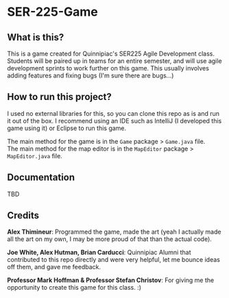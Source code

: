 # SER-225-Game

## What is this?
This is a game created for Quinnipiac's SER225 Agile Development class.
Students will be paired up in teams for an entire semester, and will use agile development sprints to work further on this game.
This usually involves adding features and fixing bugs (I'm sure there are bugs...)

## How to run this project?
I used no external libraries for this, so you can clone this repo as is and run it out of the box.
I recommend using an IDE such as IntelliJ (I developed this game using it) or Eclipse to run this game.

The main method for the game is in the `Game` package > `Game.java` file.<br>
The main method for the map editor is in the `MapEditor` package > `MapEditor.java` file.

## Documentation
TBD

## Credits
**Alex Thimineur**: Programmed the game, made the art (yeah I actually made all the art on my own, I may be more proud of
that than the actual code).

**Joe White, Alex Hutman, Brian Carducci**: Quinnipiac Alumni that contributed to this repo directly and were very helpful,
let me bounce ideas off them, and gave me feedback.

**Professor Mark Hoffman & Professor Stefan Christov**: For giving me the opportunity to create this game for this
class. :)
